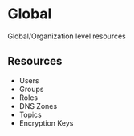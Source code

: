 # Global
Global/Organization level resources

## Resources
 * Users
 * Groups
 * Roles
 * DNS Zones
 * Topics
 * Encryption Keys

